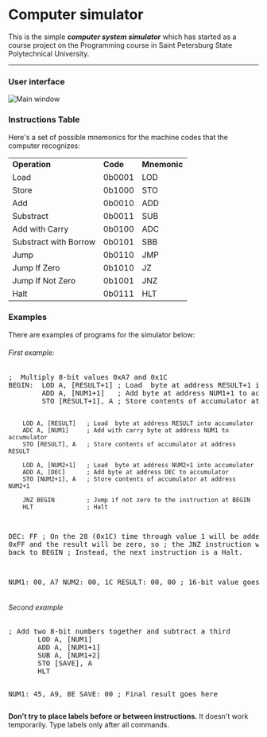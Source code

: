 <h1>Computer simulator</h1>
<p>This is the simple <i><strong>computer system simulator</strong></i> which has started as a course project on the Programming course in Saint Petersburg State Polytechnical University.<br></p>
<hr />
<h3>User interface</h3>
<img src="http://cs610929.vk.me/u259212077/docs/3478d5908b33/img.png?extra=75Lp8GjQYR5yu82PSWlRIkRnmz4qjMRfswdwvdCoQCj5csy54VFoek7ijcDvOsLPaWhrOL_w9ymUaNHkk3RLdW-NKW2tW9Mq" alt="Main window">
<h3>Instructions Table</h3>
<p>Here's a set of possible mnemonics for the machine codes that the computer recognizes:</p>
<table>
  <tr>
    <td><b>Operation</b></td>
    <td><b>Code</b></td>
    <td><b>Mnemonic</b></td>
  </tr>
  <tr>
    <td>Load</td>
    <td>0b0001</td>
    <td>LOD</td>
  </tr>
  <tr>
    <td>Store</td>
    <td>0b1000</td>
    <td>STO</td>
  </tr>
  <tr>
    <td>Add</td>
    <td>0b0010</td>
    <td>ADD</td>
  </tr>
  <tr>
    <td>Substract</td>
    <td>0b0011</td>
    <td>SUB</td>
  </tr>
  <tr>
    <td>Add with Carry</td>
    <td>0b0100</td>
    <td>ADC</td>
  </tr>
  <tr>
    <td>Substract with Borrow</td>
    <td>0b0101</td>
    <td>SBB</td>
  </tr>
  <tr>
    <td>Jump</td>
    <td>0b0110</td>
    <td>JMP</td>
  </tr>
  <tr>
    <td>Jump If Zero</td>
    <td>0b1010</td>
    <td>JZ</td>
  </tr>
  <tr>
    <td>Jump If Not Zero</td>
    <td>0b1001</td>
    <td>JNZ</td>
  </tr>
  <tr>
    <td>Halt</td>
    <td>0b0111</td>
    <td>HLT</td>
  </tr>
</table>
<h3>Examples</h3>
<p>There are examples of programs for the simulator below:</p>
<h6>First example:</h6>
<pre>
;  Multiply 8-bit values 0xA7 and 0x1C
BEGIN:  LOD A, [RESULT+1] ; Load  byte at address RESULT+1 into accumulator
        ADD A, [NUM1+1]   ; Add byte at address NUM1+1 to accumulator
        STO [RESULT+1], A ; Store contents of accumulator at address RESULT+1

        LOD A, [RESULT]   ; Load  byte at address RESULT into accumulator
        ADC A, [NUM1]     ; Add with carry byte at address NUM1 to accumulator
        STO [RESULT], A   ; Store contents of accumulator at address RESULT

        LOD A, [NUM2+1]   ; Load  byte at address NUM2+1 into accumulator
        ADD A, [DEC]      ; Add byte at address DEC to accumulator
        STO [NUM2+1], A   ; Store contents of accumulator at address NUM2+1

        JNZ BEGIN         ; Jump if not zero to the instruction at BEGIN
        HLT               ; Halt
        
DEC:    FF                ; On the 28 (0x1C) time through value 1 will be added
                          ;  to 0xFF and the result will be zero, so
                          ;  the JNZ instruction will not jump back to BEGIN
                          ;  Instead, the next instruction is a Halt.

NUM1:   00, A7
NUM2:   00, 1C
RESULT: 00, 00            ; 16-bit value goes here
</pre>
<h6>Second example</h6>
<pre>
; Add two 8-bit numbers together and subtract a third
       LOD A, [NUM1]
       ADD A, [NUM1+1]
       SUB A, [NUM1+2]
       STO [SAVE], A
       HLT

NUM1: 45, A9, 8E
SAVE: 00 ; Final result goes here
</pre>
<b>Don't try to place labels before or between instructions.</b> It doesn't work temporarily. Type labels only after all commands.
